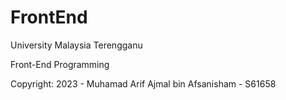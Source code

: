 # FrontEnd
University Malaysia Terengganu

Front-End Programming

Copyright: 2023 - Muhamad Arif Ajmal bin Afsanisham - S61658

